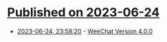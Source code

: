# [Published on 2023-06-24](index.md)

* [2023-06-24, 23:58:20](https://lobste.rs/s/7viskj/weechat_version_4_0_0) - [WeeChat Version 4.0.0](https://blog.weechat.org/post/2023/06/24/Version-4.0.0)
